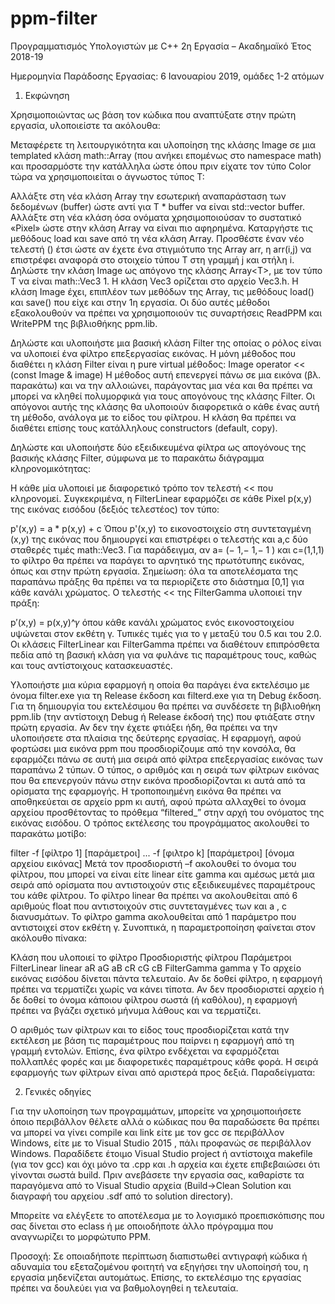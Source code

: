 # ppm-filter

Προγραμματισμός Υπολογιστών με C++
2η Εργασία – Ακαδημαϊκό Έτος 2018-19

Ημερομηνία Παράδοσης Εργασίας: 6 Ιανουαρίου 2019, ομάδες 1-2 ατόμων

1. Εκφώνηση

Χρησιμοποιώντας ως βάση τον κώδικα που αναπτύξατε στην πρώτη εργασία, υλοποιείστε τα ακόλουθα:

Μεταφέρετε τη λειτουργικότητα και υλοποίηση της κλάσης Image σε μια templated κλάση math::Array (που ανήκει επομένως στο namespace math) και προσαρμόστε την κατάλληλα ώστε όπου πριν είχατε τον τύπο Color τώρα να χρησιμοποιείται ο άγνωστος τύπος T:

Αλλάξτε στη νέα κλάση Array την εσωτερική αναπαράσταση των δεδομένων (buffer) ώστε αντί για T * buffer να είναι std::vector buffer.
Αλλάξτε στη νέα κλάση όσα ονόματα χρησιμοποιούσαν το συστατικό «Pixel» ώστε στην κλάση Array να είναι πιο αφηρημένα.
Καταργήστε τις μεθόδους load και save από τη νέα κλάση Array.
Προσθέστε έναν νέο τελεστή () έτσι ώστε αν έχετε ένα στιγμιότυπο της Array arr, η arr(i,j) να επιστρέφει αναφορά στο στοιχείο τύπου Τ στη γραμμή j και στήλη i.
Δηλώστε την κλάση Image ως απόγονο της κλάσης Array<Τ>, με τον τύπο Τ να είναι math::Vec3 1. H κλάση Vec3 ορίζεται στο αρχείο Vec3.h. Η κλάση Image έχει, επιπλέον των μεθόδων της Array, τις μεθόδους load() και save() που είχε και στην 1η εργασία. Οι δύο αυτές μέθοδοι εξακολουθούν να πρέπει να χρησιμοποιούν τις συναρτήσεις ReadPPM και WritePPM της βιβλιοθήκης ppm.lib.

Δηλώστε και υλοποιήστε μια βασική κλάση Filter της οποίας ο ρόλος είναι να υλοποιεί ένα φίλτρο επεξεργασίας εικόνας. Η μόνη μέθοδος που διαθέτει η κλάση Filter είναι η pure virtual μέθοδος: Image operator << (const Image & image) Η μέθοδος αυτή επενεργεί πάνω σε μια εικόνα (βλ. παρακάτω) και να την αλλοιώνει, παράγοντας μια νέα και θα πρέπει να μπορεί να κληθεί πολυμορφικά για τους απογόνους της κλάσης Filter. Οι απόγονοι αυτής της κλάσης θα υλοποιούν διαφορετικά ο κάθε ένας αυτή τη μέθοδο, ανάλογα με το είδος του φίλτρου. Η κλάση θα πρέπει να διαθέτει επίσης τους κατάλληλους constructors (default, copy).

Δηλώστε και υλοποιήστε δύο εξειδικευμένα φίλτρα ως απογόνους της βασικής κλάσης Filter, σύμφωνα με το παρακάτω διάγραμμα κληρονομικότητας:



H κάθε μία υλοποιεί με διαφορετικό τρόπο τον τελεστή << που κληρονομεί. Συγκεκριμένα, η FilterLinear εφαρμόζει σε κάθε Pixel p(x,y) της εικόνας εισόδου (δεξιός τελεστέος) τον τύπο:

p'(x,y) = a * p(x,y) + c
Όπου p'(x,y) το εικονοστοιχείο στη συντεταγμένη (x,y) της εικόνας που δημιουργεί και επιστρέφει ο τελεστής και a,c δύο σταθερές τιμές math::Vec3. Για παράδειγμα, αν a= (− 1,− 1,− 1 ) και c=(1,1,1) το φίλτρο θα πρέπει να παράγει το αρνητικό της πρωτότυπης εικόνας, όπως και στην πρώτη εργασία. Σημείωση: όλα τα αποτελέσματα της παραπάνω πράξης θα πρέπει να τα περιορίζετε στο διάστημα [0,1] για κάθε κανάλι χρώματος. Ο τελεστής << της FilterGamma υλοποιεί την πράξη:

p′(x,y) = p(x,y)^𝛾
όπου κάθε κανάλι χρώματος ενός εικονοστοιχείου υψώνεται στον εκθέτη γ. Τυπικές τιμές για το γ μεταξύ του 0.5 και του 2.0. Οι κλάσεις FilterLinear και FilterGamma πρέπει να διαθέτουν επιπρόσθετα πεδία από τη βασική κλάση για να φυλάνε τις παραμέτρους τους, καθώς και τους αντίστοιχους κατασκευαστές.

Υλοποιήστε μια κύρια εφαρμογή η οποία θα παράγει ένα εκτελέσιμο με όνομα filter.exe για τη Release έκδοση και filterd.exe για τη Debug έκδοση. Για τη δημιουργία του εκτελέσιμου θα πρέπει να συνδέσετε τη βιβλιοθήκη ppm.lib (την αντίστοιχη Debug ή Release έκδοσή της) που φτιάξατε στην πρώτη εργασία. Αν δεν την έχετε φτιάξει ήδη, θα πρέπει να την υλοποιήσετε στα πλαίσια της δεύτερης εργασίας. Η εφαρμογή, αφού φορτώσει μια εικόνα ppm που προσδιορίζουμε από την κονσόλα, θα εφαρμόζει πάνω σε αυτή μια σειρά από φίλτρα επεξεργασίας εικόνας των παραπάνω 2 τύπων. Ο τύπος, ο αριθμός και η σειρά των φίλτρων εικόνας που θα επενεργούν πάνω στην εικόνα προσδιορίζονται κι αυτά από τα ορίσματα της εφαρμογής. Η τροποποιημένη εικόνα θα πρέπει να αποθηκεύεται σε αρχείο ppm κι αυτή, αφού πρώτα αλλαχθεί το όνομα αρχείου προσθέτοντας το πρόθεμα “filtered_” στην αρχή του ονόματος της εικόνας εισόδου. Ο τρόπος εκτέλεσης του προγράμματος ακολουθεί το παρακάτω μοτίβο:

filter -f [φίλτρο 1] [παράμετροι] ... -f [φιλτρο k] [παράμετροι] [όνομα αρχείου εικόνας]
Μετά τον προσδιοριστή –f ακολουθεί το όνομα του φίλτρου, που μπορεί να είναι είτε linear είτε gamma και αμέσως μετά μια σειρά από ορίσματα που αντιστοιχούν στις εξειδικευμένες παραμέτρους του κάθε φίλτρου. Το φίλτρο linear θα πρέπει να ακολουθείται από 6 αριθμούς float που αντιστοιχούν στις συντεταγμένες των και a , c διανυσμάτων. Το φίλτρο gamma ακολουθείται από 1 παράμετρο που αντιστοιχεί στον εκθέτη γ. Συνοπτικά, η παραμετροποίηση φαίνεται στον ακόλουθο πίνακα:

Kλάση που υλοποιεί το φίλτρο	Προσδιοριστής φίλτρου	Παράμετροι
FilterLinear	linear	aR aG aB cR cG cB
FilterGamma	gamma	γ
Το αρχείο εικόνας εισόδου δίνεται πάντα τελευταίο. Αν δε δοθεί φίλτρο, η εφαρμογή πρέπει να τερματίζει χωρίς να κάνει τίποτα. Αν δεν προσδιοριστεί αρχείο ή δε δοθεί το όνομα κάποιου φίλτρου σωστά (ή καθόλου), η εφαρμογή πρέπει να βγάζει σχετικό μήνυμα λάθους και να τερματίζει.

Ο αριθμός των φίλτρων και το είδος τους προσδιορίζεται κατά την εκτέλεση με βάση τις παραμέτρους που παίρνει η εφαρμογή από τη γραμμή εντολών. Επίσης, ένα φίλτρο ενδέχεται να εφαρμόζεται πολλαπλές φορές και με διαφορετικές παραμέτρους κάθε φορά. Η σειρά εφαρμογής των φίλτρων είναι από αριστερά προς δεξιά. Παραδείγματα:









2. Γενικές οδηγίες

Για την υλοποίηση των προγραμμάτων, μπορείτε να χρησιμοποιήσετε όποιο περιβάλλον θέλετε αλλά ο κώδικας που θα παραδώσετε θα πρέπει να μπορεί να γίνει compile και link είτε με τον gcc σε περιβάλλον Windows, είτε με το Visual Studio 2015 , πάλι προφανώς σε περιβάλλον Windows. Παραδίδετε έτοιμο Visual Studio project ή αντίστοιχα makefile (για τον gcc) και όχι μόνο τα .cpp και .h αρχεία και έχετε επιβεβαιώσει ότι γίνονται σωστά build. Πριν ανεβάσετε την εργασία σας, καθαρίστε τα παραγόμενα από το Visual Studio αρχεία (Build→Clean Solution και διαγραφή του αρχείου .sdf από το solution directory).

Μπορείτε να ελέγξετε το αποτέλεσμα με το λογισμικό προεπισκόπισης που σας δίνεται στο eclass ή με οποιοδήποτε άλλο πρόγραμμα που αναγνωρίζει το μορφώτυπο PPM.

Προσοχή: Σε οποιαδήποτε περίπτωση διαπιστωθεί αντιγραφή κώδικα ή αδυναμία του εξεταζομένου φοιτητή να εξηγήσει την υλοποίησή του, η εργασία μηδενίζεται αυτομάτως. Επίσης, το εκτελέσιμο της εργασίας πρέπει να δουλεύει για να βαθμολογηθεί η τελευταία.

